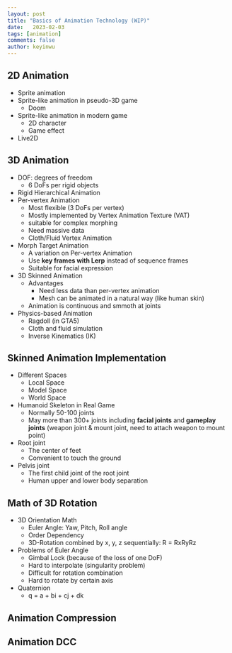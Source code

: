 ```yaml
---
layout: post
title: "Basics of Animation Technology (WIP)"
date:   2023-02-03
tags: [animation]
comments: false
author: keyinwu
---
```


## 2D Animation

- Sprite animation
- Sprite-like animation in pseudo-3D game
  - Doom
- Sprite-like animation in modern game
  - 2D character
  - Game effect
- Live2D

## 3D Animation

- DOF: degrees of freedom
  - 6 DoFs per rigid objects
- Rigid Hierarchical Animation
- Per-vertex Animation
  - Most flexible (3 DoFs per vertex)
  - Mostly implemented by Vertex Animation Texture (VAT)
  - suitable for complex morphing
  - Need massive data
  - Cloth/Fluid Vertex Animation
- Morph Target Animation
  - A variation on Per-vertex Animation
  - Use **key frames with Lerp** instead of sequence frames
  - Suitable for facial expression
- 3D Skinned Animation
  - Advantages
    - Need less data than per-vertex animation
    - Mesh can be animated in a natural way (like human skin)
  - Animation is continuous and smmoth at joints
- Physics-based Animation
  - Ragdoll (in GTA5)
  - Cloth and fluid simulation
  - Inverse Kinematics (IK)

## Skinned Animation Implementation

- Different Spaces
  - Local Space
  - Model Space
  - World Space
- Humanoid Skeleton in Real Game
  - Normally 50-100 joints
  - May more than 300+ joints including **facial joints** and **gameplay joints** (weapon joint & mount joint, need to attach weapon to mount point)
- Root joint
  - The center of feet
  - Convenient to touch the ground
- Pelvis joint
  - The first child joint of the root joint
  - Human upper and lower body separation

## Math of 3D Rotation

- 3D Orientation Math
  - Euler Angle: Yaw, Pitch, Roll angle
  - Order Dependency
  - 3D-Rotation combined by x, y, z sequentially: R = RxRyRz
- Problems of Euler Angle
  - Gimbal Lock (because of the loss of one DoF)
  - Hard to interpolate (singularity problem)
  - Difficult for rotation combination
  - Hard to rotate by certain axis
- Quaternion
  - q = a + bi + cj + dk

## Animation Compression

## Animation DCC
